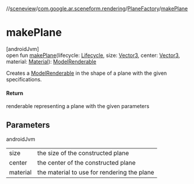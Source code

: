 //[sceneview](../../../index.md)/[com.google.ar.sceneform.rendering](../index.md)/[PlaneFactory](index.md)/[makePlane](make-plane.md)

# makePlane

[androidJvm]\
open fun [makePlane](make-plane.md)(lifecycle: [Lifecycle](https://developer.android.com/reference/kotlin/androidx/lifecycle/Lifecycle.html), size: [Vector3](../../com.google.ar.sceneform.math/-vector3/index.md), center: [Vector3](../../com.google.ar.sceneform.math/-vector3/index.md), material: [Material](../-material/index.md)): [ModelRenderable](../-model-renderable/index.md)

Creates a [ModelRenderable](../-model-renderable/index.md) in the shape of a plane with the given specifications.

#### Return

renderable representing a plane with the given parameters

## Parameters

androidJvm

| | |
|---|---|
| size | the size of the constructed plane |
| center | the center of the constructed plane |
| material | the material to use for rendering the plane |
